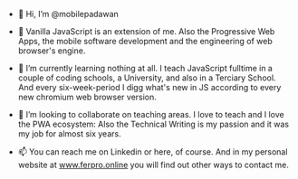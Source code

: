 - 👋 Hi, I’m @mobilepadawan
- 👀 Vanilla JavaScript is an extension of me. Also the Progressive Web Apps, the mobile software development and the engineering of web browser's engine.

- 🌱 I’m currently learning nothing at all. I teach JavaScript fulltime in a couple of coding schools, a University, and also in a Terciary School. And every six-week-period I digg what's new in JS according to every new chromium web browser version.

- 💞️ I’m looking to collaborate on teaching areas. I love to teach and I love the PWA ecosystem: Also the Technical Writing is my passion and it was my job for almost six years.

- 📫 You can reach me on Linkedin or here, of course. And in my personal website at www.ferpro.online you will find out other ways to contact me.

<!---
mobilepadawan/mobilepadawan is a ✨ special ✨ repository because its `README.md` (this file) appears on your GitHub profile.
You can click the Preview link to take a look at your changes.
--->

